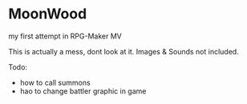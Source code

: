 # MoonWood
my first attempt in RPG-Maker MV

This is actually a mess, dont look at it.
Images & Sounds not included.

Todo:
- how to call summons
- hao to change battler graphic in game